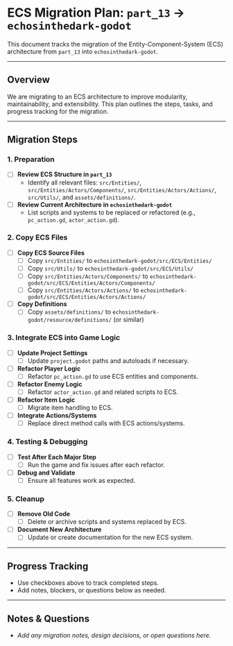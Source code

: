 # ECS Migration Plan: `part_13` → `echosinthedark-godot`

This document tracks the migration of the Entity-Component-System (ECS) architecture from `part_13` into `echosinthedark-godot`.

---

## **Overview**

We are migrating to an ECS architecture to improve modularity, maintainability, and extensibility. This plan outlines the steps, tasks, and progress tracking for the migration.

---

## **Migration Steps**

### 1. Preparation
- [ ] **Review ECS Structure in `part_13`**
  - Identify all relevant files: `src/Entities/`, `src/Entities/Actors/Components/`, `src/Entities/Actors/Actions/`, `src/Utils/`, and `assets/definitions/`.
- [ ] **Review Current Architecture in `echosinthedark-godot`**
  - List scripts and systems to be replaced or refactored (e.g., `pc_action.gd`, `actor_action.gd`).

### 2. Copy ECS Files
- [ ] **Copy ECS Source Files**
  - [ ] Copy `src/Entities/` to `echosinthedark-godot/src/ECS/Entities/`
  - [ ] Copy `src/Utils/` to `echosinthedark-godot/src/ECS/Utils/`
  - [ ] Copy `src/Entities/Actors/Components/` to `echosinthedark-godot/src/ECS/Entities/Actors/Components/`
  - [ ] Copy `src/Entities/Actors/Actions/` to `echosinthedark-godot/src/ECS/Entities/Actors/Actions/`
- [ ] **Copy Definitions**
  - [ ] Copy `assets/definitions/` to `echosinthedark-godot/resource/definitions/` (or similar)

### 3. Integrate ECS into Game Logic
- [ ] **Update Project Settings**
  - [ ] Update `project.godot` paths and autoloads if necessary.
- [ ] **Refactor Player Logic**
  - [ ] Refactor `pc_action.gd` to use ECS entities and components.
- [ ] **Refactor Enemy Logic**
  - [ ] Refactor `actor_action.gd` and related scripts to ECS.
- [ ] **Refactor Item Logic**
  - [ ] Migrate item handling to ECS.
- [ ] **Integrate Actions/Systems**
  - [ ] Replace direct method calls with ECS actions/systems.

### 4. Testing & Debugging
- [ ] **Test After Each Major Step**
  - [ ] Run the game and fix issues after each refactor.
- [ ] **Debug and Validate**
  - [ ] Ensure all features work as expected.

### 5. Cleanup
- [ ] **Remove Old Code**
  - [ ] Delete or archive scripts and systems replaced by ECS.
- [ ] **Document New Architecture**
  - [ ] Update or create documentation for the new ECS system.

---

## **Progress Tracking**

- Use checkboxes above to track completed steps.
- Add notes, blockers, or questions below as needed.

---

## **Notes & Questions**

- _Add any migration notes, design decisions, or open questions here._
